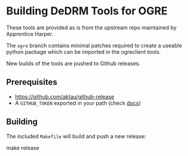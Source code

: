 Building DeDRM Tools for OGRE
=============================

These tools are provided as is from the upstream repo maintained by Apprentice Harper.

The `ogre` branch contains minimal patches required to create a useable python package which can be
imported in the ogreclient tools.

New builds of the tools are pushed to Github releases.


Prerequisites
-------------

 * https://github.com/aktau/github-release
 * A `GITHUB_TOKEN` exported in your path (check [docs](https://github.com/aktau/github-release))


Building
--------

The included `Makefile` will build and push a new release:

   make release
